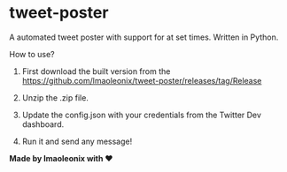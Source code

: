 # tweet-poster
A automated tweet poster with support for at set times. Written in Python.

How to use?

1. First download the built version from the https://github.com/lmaoleonix/tweet-poster/releases/tag/Release

2. Unzip the .zip file.

3. Update the config.json with your credentials from the Twitter Dev dashboard.

4. Run it and send any message!


**Made by lmaoleonix with ❤️**
